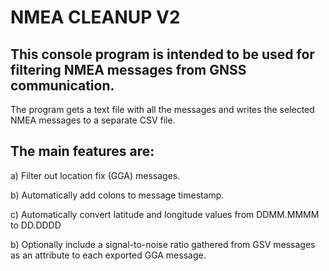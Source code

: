 # NMEA CLEANUP V2
## This console program is intended to be used for filtering NMEA messages from GNSS communication.
 The program gets a text file with all the messages and writes the selected NMEA messages to a separate CSV file.

## The main features are:
  a) Filter out location fix (GGA) messages.
  
  b) Automatically add colons to message timestamp.
  
  c) Automatically convert latitude and longitude values from DDMM.MMMM to DD.DDDD
  
  b) Optionally include a signal-to-noise ratio gathered from GSV messages as an attribute to each exported GGA message.
  
